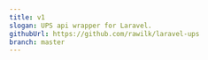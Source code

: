 ```yaml
---
title: v1
slogan: UPS api wrapper for Laravel.
githubUrl: https://github.com/rawilk/laravel-ups
branch: master
---
```

